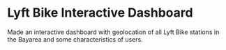 # Lyft Bike Interactive Dashboard
Made an interactive dashboard with geolocation of all Lyft Bike stations in the Bayarea and some characteristics of users.
